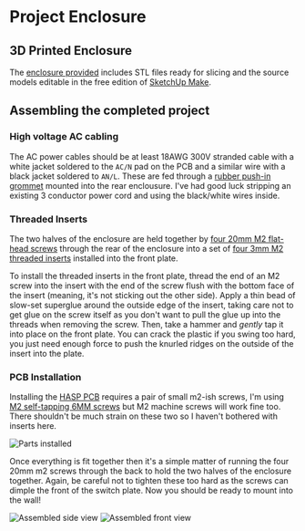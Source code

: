 # Project Enclosure

## 3D Printed Enclosure

The [enclosure provided](../3D_Printable_Models) includes STL files ready for slicing and the source models editable in the free edition of [SketchUp Make](https://www.sketchup.com/download).

## Assembling the completed project

### High voltage AC cabling

The AC power cables should be at least 18AWG 300V stranded cable with a white jacket soldered to the `AC/N` pad on the PCB and a similar wire with a black jacket soldered to `AN/L`.  These are fed through a [rubber push-in grommet](https://www.mcmaster.com/#9600k41) mounted into the rear enclousure.  I've had good luck stripping an existing 3 conductor power cord and using the black/white wires inside.

### Threaded Inserts

The two halves of the enclosure are held together by [four 20mm M2 flat-head screws](https://www.amazon.com/gp/product/B000FN3Q94) through the rear of the enclosure into a set of [four 3mm M2 threaded inserts](https://www.amazon.com/gp/product/B01IZ157KS) installed into the front plate.

To install the threaded inserts in the front plate, thread the end of an M2 screw into the insert with the end of the screw flush with the bottom face of the insert (meaning, it's not sticking out the other side).  Apply a thin bead of slow-set superglue around the outside edge of the insert, taking care not to get glue on the screw itself as you don't want to pull the glue up into the threads when removing the screw.  Then, take a hammer and *gently* tap it into place on the front plate.  You can crack the plastic if you swing too hard, you just need enough force to push the knurled ridges on the outside of the insert into the plate.

### PCB Installation

Installing the [HASP PCB](../PCB) requires a pair of small m2-ish screws, I'm using [M2 self-tapping 6MM screws](https://www.amazon.com/gp/product/B01FXGHO2M) but M2 machine screws will work fine too.  There shouldn't be much strain on these two so I haven't bothered with inserts here.

![Parts installed](https://github.com/aderusha/HASwitchPlate/blob/master/Documentation/Images/PCB_Assembly_Parts_Installed.jpg?raw=true)

Once everything is fit together then it's a simple matter of running the four 20mm m2 screws through the back to hold the two halves of the enclosure together.  Again, be careful not to tighten these too hard as the screws can dimple the front of the switch plate.  Now you should be ready to mount into the wall!

![Assembled side view](https://github.com/aderusha/HASwitchPlate/blob/master/Documentation/Images/Assembly_Assembled_Side.jpg?raw=true) ![Assembled front view](https://github.com/aderusha/HASwitchPlate/blob/master/Documentation/Images/Assembly_Assembled_Front.jpg?raw=true)